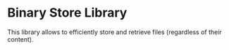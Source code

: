 # Binary Store Library

This library allows to efficiently store and retrieve files (regardless of their content).
